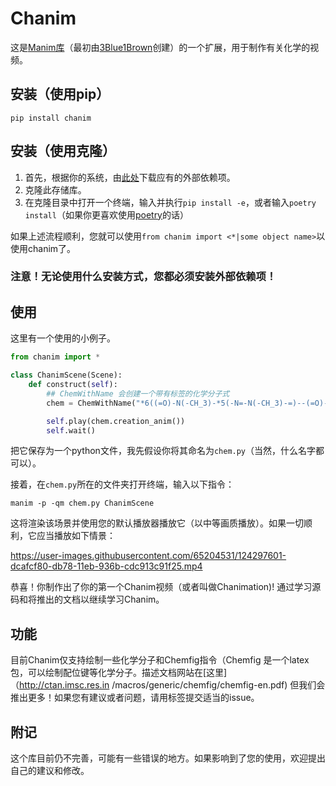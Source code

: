 # Chanim

这是[Manim库](https://github.com/ManimConmunity/manim)（最初由[3Blue1Brown](https://github.com/3b1b/manim)创建）的一个扩展，用于制作有关化学的视频。
## 安装（使用pip）

`pip install chanim`
## 安装（使用克隆）

1. 首先，根据你的系统，由[此处](https://docs.manim.community/en/latest/installation.html)下载应有的外部依赖项。
2. 克隆此存储库。
3. 在克隆目录中打开一个终端，输入并执行`pip install -e`，或者输入`poetry install`（如果你更喜欢使用[poetry](https://python-poetry.org)的话）

如果上述流程顺利，您就可以使用`from chanim import <*|some object name>`以使用chanim了。

### 注意！无论使用什么安装方式，您都必须安装外部依赖项！
## 使用

这里有一个使用的小例子。
```py
from chanim import *

class ChanimScene(Scene):
    def construct(self):
        ## ChemWithName 会创建一个带有标签的化学分子式
        chem = ChemWithName("*6((=O)-N(-CH_3)-*5(-N=-N(-CH_3)-=)--(=O)-N(-H_3C)-)", "Caffeine")

        self.play(chem.creation_anim())
        self.wait()
```
把它保存为一个python文件，我先假设你将其命名为`chem.py`（当然，什么名字都可以）。

接着，在`chem.py`所在的文件夹打开终端，输入以下指令：

`manim -p -qm chem.py ChanimScene`

这将渲染该场景并使用您的默认播放器播放它（以中等画质播放）。如果一切顺利，它应当播放如下情景：

https://user-images.githubusercontent.com/65204531/124297601-dcafcf80-db78-11eb-936b-cdc913c91f25.mp4

恭喜！你制作出了你的第一个Chanim视频（或者叫做Chanimation)!
通过学习源码和将推出的文档以继续学习Chanim。
## 功能

目前Chanim仅支持绘制一些化学分子和Chemfig指令（Chemfig 是一个latex包，可以绘制配位键等化学分子。描述文档网站在[这里]（http://ctan.imsc.res.in /macros/generic/chemfig/chemfig-en.pdf)
但我们会推出更多！如果您有建议或者问题，请用标签提交适当的issue。
## 附记

这个库目前仍不完善，可能有一些错误的地方。如果影响到了您的使用，欢迎提出自己的建议和修改。
